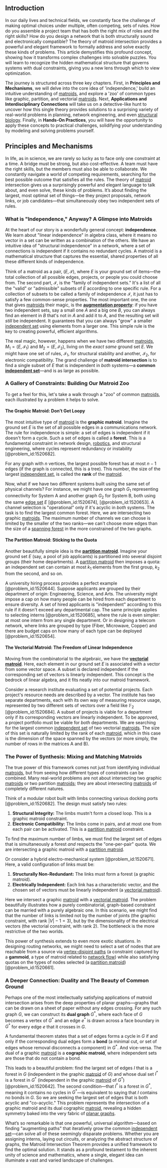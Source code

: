 ## Introduction
In our daily lives and technical fields, we constantly face the challenge of making optimal choices under multiple, often competing, sets of rules. How do you assemble a project team that has both the right mix of roles and the right skills? How do you design a network that is both structurally sound and electronically compatible? The theory of matroid intersection provides a powerful and elegant framework to formally address and solve exactly these kinds of problems. This article demystifies this profound concept, showing how it transforms complex challenges into solvable puzzles. You will learn to recognize the hidden mathematical structure that governs systems with dual constraints, giving you a new lens through which to view optimization.

The journey is structured across three key chapters. First, in **Principles and Mechanisms**, we will delve into the core idea of 'independence,' build an intuitive understanding of [matroids](@article_id:272628), and explore a 'zoo' of common types like graphic, partition, and vectorial [matroids](@article_id:272628). Next, **Applications and Interdisciplinary Connections** will take us on a detective-like hunt to uncover how this single theory provides solutions to a surprising variety of real-world problems in planning, network engineering, and even [structural biology](@article_id:150551). Finally, in **Hands-On Practices**, you will have the opportunity to apply these concepts to practical challenges, solidifying your understanding by modeling and solving problems yourself.

## Principles and Mechanisms

In life, as in science, we are rarely so lucky as to face only one constraint at a time. A bridge must be strong, but also cost-effective. A team must have the right skills, but the members must also be able to collaborate. We constantly navigate a world of competing requirements, searching for the best possible outcome that satisfies all the rules. The theory of [matroid](@article_id:269954) intersection gives us a surprisingly powerful and elegant language to talk about, and even solve, these kinds of problems. It’s about finding the largest, most optimal set of things—be they project proposals, network links, or job candidates—that simultaneously obey two independent sets of rules.

### What is "Independence," Anyway? A Glimpse into Matroids

At the heart of our story is a wonderfully general concept: **independence**. We learn about "linear independence" in algebra class, where it means no vector in a set can be written as a combination of the others. We have an intuitive idea of "structural independence" in a network, where a set of connections is independent if it contains no redundant cycles. A matroid is a mathematical structure that captures the essential, shared properties of all these different kinds of independence.

Think of a matroid as a pair, $(E, \mathcal{I})$, where $E$ is your ground set of items—the total collection of all possible edges, projects, or people you could choose from. The second part, $\mathcal{I}$, is the "family of independent sets." It's a list of all the "valid" or "admissible" subsets of $E$ according to one specific rule. For a collection of subsets to be called a family of independence $\mathcal{I}$, it just has to satisfy a few common-sense properties. The most important one, the one that gives [matroids](@article_id:272628) their magic, is the **[augmentation property](@article_id:262593)**: if you have two independent sets, say a small one $A$ and a big one $B$, you can always find an element in $B$ that's not in $A$ and add it to $A$, and the resulting set will *still* be independent. It guarantees that you can always "grow" a smaller [independent set](@article_id:264572) using elements from a larger one. This simple rule is the key to creating powerful, efficient algorithms.

The real magic, however, happens when we have two different [matroids](@article_id:272628), $M_1 = (E, \mathcal{I}_1)$ and $M_2 = (E, \mathcal{I}_2)$, living on the *exact same* ground set $E$. We might have one set of rules, $\mathcal{I}_1$, for structural stability and another, $\mathcal{I}_2$, for electronic compatibility. The grand challenge of **matroid intersection** is to find a single subset of $E$ that is independent in *both* systems—a **common [independent set](@article_id:264572)**—and is as large as possible.

### A Gallery of Constraints: Building Our Matroid Zoo

To get a feel for this, let's take a walk through a "zoo" of common [matroids](@article_id:272628), each illustrated by a problem it helps to solve.

#### The Graphic Matroid: Don’t Get Loopy

The most intuitive type of [matroid](@article_id:269954) is the **graphic matroid**. Imagine the ground set $E$ is the set of all possible edges in a communications network. The rule for independence is simple: a set of edges is independent if it doesn't form a cycle. Such a set of edges is called a **forest**. This is a fundamental constraint in network design, [robotics](@article_id:150129), and structural engineering, where cycles represent redundancy or instability [@problem_id:1520682].

For any graph with $n$ vertices, the largest possible forest has at most $n-1$ edges (if the graph is connected, this is a tree). This number, the size of the largest [independent set](@article_id:264572), is called the **rank** of the [matroid](@article_id:269954).

Now, what if we have two different systems built using the same set of physical channels? For instance, we might have one graph $G_1$ representing connectivity for System A and another graph $G_2$ for System B, both using the same
[edge set](@article_id:266666) $E$ [@problem_id:1520674], [@problem_id:1520653]. A channel selection is "operational" only if it's acyclic in *both* systems. The task is to find the largest common forest. Here, we are intersecting two graphic [matroids](@article_id:272628). The maximum number of channels we can choose is limited by the smaller of the two ranks—we can't choose more edges than the size of a [spanning forest](@article_id:262496) in the more constrained of the two graphs.

#### The Partition Matroid: Sticking to the Quota

Another beautifully simple idea is the **[partition matroid](@article_id:274629)**. Imagine your ground set $E$ (say, a pool of job applicants) is partitioned into several disjoint groups (their home departments). A [partition matroid](@article_id:274629) then imposes a quota: an independent set can contain at most $k_1$ elements from the first group, $k_2$ from the second, and so on.

A university hiring process provides a perfect example [@problem_id:1520644]. Suppose applicants are grouped by their department of origin: Engineering, Science, and Arts. The university might impose a cap on how many people can be hired from each department to ensure diversity. A set of hired applicants is "independent" according to this rule if it doesn't exceed any departmental cap. The same principle applies to selecting interns [@problem_id:1520685], where the rule is even simpler: at most one intern from any single department. Or in designing a telecom network, where links are grouped by type (Fiber, Microwave, Copper) and there are budget caps on how many of each type can be deployed [@problem_id:1520654].

#### The Vectorial Matroid: The Freedom of Linear Independence

Moving from the combinatorial to the algebraic, we have the **[vectorial matroid](@article_id:272884)**. Here, each element in our ground set $E$ is associated with a vector from some vector space. A subset is declared independent if the corresponding set of vectors is linearly independent. This concept is the bedrock of linear algebra, and it fits neatly into our matroid framework.

Consider a research institute evaluating a set of potential projects. Each project's resource needs are described by a vector. The institute has two separate departments, each with its own way of measuring resource usage, represented by two different sets of vectors over a field like $\mathbb{F}_2$ [@problem_id:1520684]. A subset of projects is viable for a department only if its corresponding vectors are linearly independent. To be approved, a project portfolio must be viable for *both* departments. We are searching for the largest common [independent set](@article_id:264572) of two vectorial [matroids](@article_id:272628). The size of this set is naturally limited by the rank of each [matroid](@article_id:269954), which in this case is the dimension of the space spanned by the vectors (or more simply, the number of rows in the matrices A and B).

### The Power of Synthesis: Mixing and Matching Matroids

The true power of this framework comes not just from identifying individual [matroids](@article_id:272628), but from seeing how different types of constraints can be combined. Many real-world problems are not about intersecting two graphic [matroids](@article_id:272628) or two partition [matroids](@article_id:272628); they are about intersecting [matroids](@article_id:272628) of completely different natures.

Think of a modular robot built with limbs connecting various docking ports [@problem_id:1520682]. The design must satisfy two rules:
1.  **Structural Integrity:** The limbs mustn't form a closed loop. This is a graphic matroid constraint.
2.  **Electronic Compatibility:** The limbs come in pairs, and at most one from each pair can be activated. This is a [partition matroid](@article_id:274629) constraint.

To find the maximum number of limbs, we must find the largest set of edges that is simultaneously a forest *and* respects the "one-per-pair" quota. We are intersecting a graphic matroid with a [partition matroid](@article_id:274629).

Or consider a hybrid electro-mechanical system [@problem_id:1520671]. Here, a valid configuration of links must be:
1.  **Structurally Non-Redundant:** The links must form a forest (a graphic matroid).
2.  **Electrically Independent:** Each link has a characteristic vector, and the chosen set of vectors must be linearly independent (a [vectorial matroid](@article_id:272884)).

Here we intersect a graphic [matroid](@article_id:269954) with a [vectorial matroid](@article_id:272884). The problem beautifully illustrates how a purely combinatorial, graph-based constraint can be married with a purely algebraic one. In this scenario, we might find that the number of links is limited not by the number of joints (the graphic constraint, with rank $|V|-1 = 3$), but by the dimensionality of the electrical vectors (the vectorial constraint, with rank $2$). The bottleneck is the more restrictive of the two worlds.

This power of synthesis extends to even more exotic situations. In designing routing networks, we might need to select a set of nodes that are reachable from a source via [vertex-disjoint paths](@article_id:267726) (a constraint captured by a **gammoid**, a type of matroid related to [network flow](@article_id:270965)) while also satisfying quotas on the types of nodes selected (a [partition matroid](@article_id:274629)) [@problem_id:1520661].

### A Deeper Connection: Duality and The Beauty of Common Ground

Perhaps one of the most intellectually satisfying applications of matroid intersection arises from the deep properties of planar graphs—graphs that can be drawn on a sheet of paper without any edges crossing. For any such graph $G$, we can construct its **dual graph** $G^*$, where each face of $G$ becomes a vertex of $G^*$ and an edge $e^*$ is drawn across a face boundary in $G^*$ for every edge $e$ that it crosses in $G$.

A fundamental theorem states that a set of edges forms a cycle in $G$ if and only if the corresponding dual edges form a **bond** (a minimal cut, or set of edges whose removal disconnects a component) in $G^*$. And vice-versa. The dual of a graphic [matroid](@article_id:269954) is a **cographic matroid**, where independent sets are those that do not contain a bond.

This leads to a beautiful problem: find the largest set of edges $I$ that is a forest in $G$ (independent in the graphic [matroid](@article_id:269954) of $G$) and whose dual set $I^*$ is a forest in $G^*$ (independent in the graphic [matroid](@article_id:269954) of $G^*$) [@problem_id:1520642]. The second condition—that $I^*$ is a forest in $G^*$, meaning it contains no cycles in $G^*$—is equivalent to saying that $I$ contains no bonds in $G$. So we are seeking the largest set of edges that is both acyclic and "co-acyclic." This problem represents the intersection of a graphic matroid and its dual cographic [matroid](@article_id:269954), revealing a hidden symmetry baked into the very fabric of [planar graphs](@article_id:268416).

What’s so remarkable is that one powerful, universal algorithm—based on finding "augmenting paths" that iteratively grow the common [independent set](@article_id:264572)—can solve all of these seemingly disparate problems. Whether you are assigning interns, laying out circuits, or analyzing the abstract structure of graphs, the Matroid Intersection Theorem provides a unified framework to find the optimal solution. It stands as a profound testament to the inherent unity of science and mathematics, where a single, elegant idea can illuminate a vast and varied landscape of challenges.